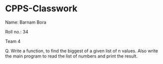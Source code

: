 # CPPS-Classwork

Name: Barnam Bora

Roll no.: 34

Team 4

Q. Write a function, to find the biggest of a given list of n values. Also write the main program to read the list of numbers and print the result.
